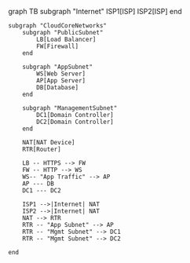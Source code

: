 graph TB
    subgraph "Internet"
        ISP1[ISP]
        ISP2[ISP]
    end

    subgraph "CloudCoreNetworks"
        subgraph "PublicSubnet"
            LB[Load Balancer]
            FW[Firewall]
        end

        subgraph "AppSubnet"
            WS[Web Server]
            AP[App Server]
            DB[Database]
        end

        subgraph "ManagementSubnet"
            DC1[Domain Controller]
            DC2[Domain Controller]
        end

        NAT[NAT Device]
        RTR[Router]

        LB -- HTTPS --> FW
        FW -- HTTP --> WS
        WS-- "App Traffic" --> AP
        AP --- DB
        DC1 --- DC2

        ISP1 -->|Internet| NAT
        ISP2 -->|Internet| NAT
        NAT --> RTR
        RTR -- "App Subnet" --> AP
        RTR -- "Mgmt Subnet" --> DC1
        RTR -- "Mgmt Subnet" --> DC2

    end
